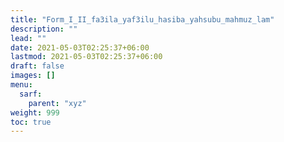 ```yaml
---
title: "Form_I_II_fa3ila_yaf3ilu_hasiba_yahsubu_mahmuz_lam"
description: ""
lead: ""
date: 2021-05-03T02:25:37+06:00
lastmod: 2021-05-03T02:25:37+06:00
draft: false
images: []
menu: 
  sarf:
    parent: "xyz"
weight: 999
toc: true
---
```



